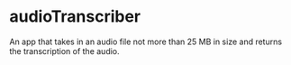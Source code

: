 # audioTranscriber
An app that takes in an audio file not more than 25 MB in size and returns the transcription of the audio.
